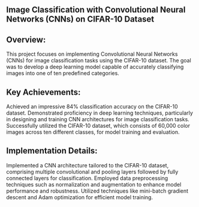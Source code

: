## Image Classification with Convolutional Neural Networks (CNNs) on CIFAR-10 Dataset

## Overview:
This project focuses on implementing Convolutional Neural Networks (CNNs) for image classification tasks using the CIFAR-10 dataset. The goal was to develop a deep learning model capable of accurately classifying images into one of ten predefined categories.

## Key Achievements:
Achieved an impressive 84% classification accuracy on the CIFAR-10 dataset.
Demonstrated proficiency in deep learning techniques, particularly in designing and training CNN architectures for image classification tasks.
Successfully utilized the CIFAR-10 dataset, which consists of 60,000 color images across ten different classes, for model training and evaluation.

## Implementation Details:
Implemented a CNN architecture tailored to the CIFAR-10 dataset, comprising multiple convolutional and pooling layers followed by fully connected layers for classification.
Employed data preprocessing techniques such as normalization and augmentation to enhance model performance and robustness.
Utilized techniques like mini-batch gradient descent and Adam optimization for efficient model training.

